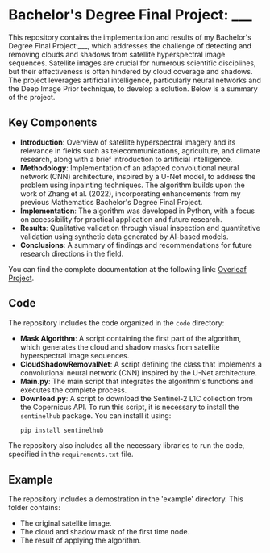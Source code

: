 # Bachelor's Degree Final Project: ___

This repository contains the implementation and results of my Bachelor's Degree Final Project:___, which addresses the challenge of detecting and removing clouds and shadows from satellite hyperspectral image sequences. Satellite images are crucial for numerous scientific disciplines, but their effectiveness is often hindered by cloud coverage and shadows. The project leverages artificial intelligence, particularly neural networks and the Deep Image Prior technique, to develop a solution. Below is a summary of the project.

## Key Components

- **Introduction**: Overview of satellite hyperspectral imagery and its relevance in fields such as telecommunications, agriculture, and climate research, along with a brief introduction to artificial intelligence.  
- **Methodology**: Implementation of an adapted convolutional neural network (CNN) architecture, inspired by a U-Net model, to address the problem using inpainting techniques. The algorithm builds upon the work of Zhang et al. (2022), incorporating enhancements from my previous Mathematics Bachelor's Degree Final Project.  
- **Implementation**: The algorithm was developed in Python, with a focus on accessibility for practical application and future research.  
- **Results**: Qualitative validation through visual inspection and quantitative validation using synthetic data generated by AI-based models.  
- **Conclusions**: A summary of findings and recommendations for future research directions in the field.

You can find the complete documentation at the following link: [Overleaf Project](https://www.overleaf.com/project/66a2194769e4ebe495ad7f48).

## Code

The repository includes the code organized in the `code` directory:  
- **Mask Algorithm**: A script containing the first part of the algorithm, which generates the cloud and shadow masks from satellite hyperspectral image sequences.  
- **CloudShadowRemovalNet**: A script defining the class that implements a convolutional neural network (CNN) inspired by the U-Net architecture.  
- **Main.py**: The main script that integrates the algorithm's functions and executes the complete process.
- **Download.py**: A script to download the Sentinel-2 L1C collection from the Copernicus API. To run this script, it is necessary to install the `sentinelhub` package. You can install it using:  
  ```bash
  pip install sentinelhub
  
The repository also includes all the necessary libraries to run the code, specified in the `requirements.txt` file.

## Example

The repository includes a demostration in the 'example' directory. This folder contains:
  - The original satellite image.
  - The cloud and shadow mask of the first time node.
  - The result of applying the algorithm.


